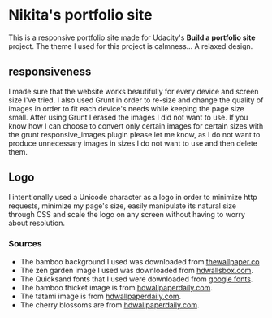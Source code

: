 # Nikita's portfolio site

This is a responsive portfolio site made for Udacity's **Build a portfolio site** project. The theme I used for this project is calmness... A relaxed design.

## responsiveness

I made sure that the website works beautifully for every device and screen size I've tried. I also used Grunt in order to re-size and change the quality of images in order to fit each device's needs while keeping the page size small. After using Grunt I erased the images I did not want to use. If you know how I can choose to convert only certain images for certain sizes with the grunt responsive_images plugin please let me know, as I do not want to produce unnecessary images in sizes I do not want to use and then delete them.

## Logo

I intentionally used a Unicode character as a logo in order to minimize http requests, minimize my page's size, easily manipulate its natural size through CSS and scale the logo on any screen without having to worry about resolution.

### Sources

- The bamboo background I used was downloaded from [thewallpaper.co](http://thewallpaper.co/preview/?wallpaper=sumi-e-bamboo-wallpaper-high-resolution-digital-photos-artwork-for-windows-illustration-abstract-drawing-painting-art-is-everywhere-creation-1504x1128)
- The zen garden image I  used was downloaded from [hdwallsbox.com](https://hdwallsbox.com/).
- The Quicksand fonts that I used were downloaded from [google fonts](https://fonts.google.com/specimen/Quicksand?selection.family=Quicksand).
- The bamboo thicket image is from [hdwallpaperdaily.com](http://hdwallpaperdaily.com/bonsai-tree-park-wallpaper/).
- The tatami image is from [hdwallpaperdaily.com](http://hdwallpaperdaily.com/japanese-tatami-wallpaper/).
- The cherry blossoms are from [hdwallpaperdaily.com](http://hdwallpaperdaily.com/spring-cherry-blossoms-hd-wallpaper/).

